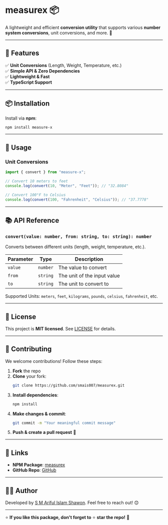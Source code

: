 # measurex 📦

A lightweight and efficient **conversion utility** that supports various **number system conversions**, unit conversions, and more. 🚀

---

## 📌 Features

✅ **Unit Conversions** (Length, Weight, Temperature, etc.)  
✅ **Simple API & Zero Dependencies**  
✅ **Lightweight & Fast**  
✅ **TypeScript Support**

---

## 📦 Installation

Install via **npm**:

```sh
npm install measure-x
```

---

## 🚀 Usage

### Unit Conversions

```ts
import { convert } from "measure-x";

// Convert 10 meters to feet
console.log(convert(10, "Meter", "Feet")); // "32.8084"

// Convert 100°F to Celsius
console.log(convert(100, "Fahrenheit", "Celsius")); // "37.7778"
```

---

## 📚 API Reference

### `convert(value: number, from: string, to: string): number`

Converts between different units (length, weight, temperature, etc.).

| Parameter | Type     | Description                 |
| --------- | -------- | --------------------------- |
| `value`   | `number` | The value to convert        |
| `from`    | `string` | The unit of the input value |
| `to`      | `string` | The unit to convert to      |

Supported Units: `meters`, `feet`, `kilograms`, `pounds`, `celsius`, `fahrenheit`, etc.

---

## 📜 License

This project is **MIT licensed**. See [LICENSE](./LICENSE) for details.

---

## 🌟 Contributing

We welcome contributions! Follow these steps:

1. **Fork** the repo
2. **Clone** your fork:
   ```sh
   git clone https://github.com/smais007/measurex.git
   ```
3. **Install dependencies**:
   ```sh
   npm install
   ```
4. **Make changes & commit**:
   ```sh
   git commit -m "Your meaningful commit message"
   ```
5. **Push & create a pull request** 🚀

---

## 🔗 Links

- **NPM Package**: [measurex](https://www.npmjs.com/package/common-converter)
- **GitHub Repo**: [GitHub](https://github.com/smais007/measurex)

---

## 👨‍💻 Author

Developed by [S M Ariful Islam Shawon](https://smais-dev-v2.vercel.app/). Feel free to reach out! 😊

---

⭐ **If you like this package, don't forget to** ⭐ **star the repo!** 🚀

